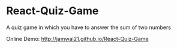 # React-Quiz-Game
A quiz game in which you have to answer the sum of two numbers

Online Demo: http://jamwal21.github.io/React-Quiz-Game
